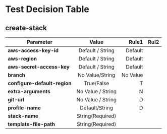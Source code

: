 # Test Decision Table

## create-stack

| Parameter | Value | Rule1 | Rul2 |
| ---- |:----:| ----:| ----:|
| **aws-access-key-id** | Default / String | Default | |
| **aws-region** | Default / String | Default | |
| **aws-secret-access-key** | Default / String | Default |     |
| **branch** | No Value/String | No Value | |
| **configure-default-region** | True/False | T |     |
| **extra-arguments** | No Value / String | N | |
| **git-url** | No Value / String | D |     |
| **profile-name** | Default/String | D | |
| **stack-name** | String(Required) | | |
| **template-file-path** | String(Required) || |
